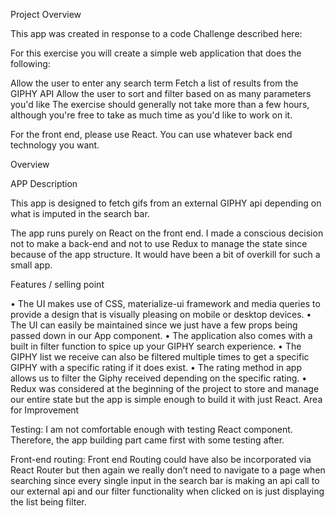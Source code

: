 Project Overview

This app was created in response to a code Challenge described here: 

For this exercise you will create a simple web application that does the following:

Allow the user to enter any search term
Fetch a list of results from the GIPHY API
Allow the user to sort and filter based on as many parameters you'd like
The exercise should generally not take more than a few hours, although you're free to take as much time as you'd like to work on it.

For the front end, please use React. You can use whatever back end technology you want.

Overview

APP Description 

This app is designed to fetch gifs from an external GIPHY api depending on what is imputed in the search bar. 

The app runs purely on React on the front end. I made a conscious decision not to make a back-end and not to use Redux to manage the state since because of the app structure. It would have been a bit of overkill for such a small app. 

Features / selling point

•	The UI makes use of CSS, materialize-ui framework and media queries to provide a design that is visually pleasing on mobile or desktop devices.
•	The UI can easily be maintained since we just have a few props being passed down in our App component.
•	The application also comes with a built in filter function to spice up your GIPHY search experience. 
•	The GIPHY list we receive can also be filtered multiple times to get a specific GIPHY with a specific rating if it does exist. 
•	The rating method in app allows us to filter the Giphy received depending on the specific rating.
•	Redux was considered at the beginning of the project to store and manage our entire state but the app is simple enough to build it with just React. 
Area for Improvement

Testing: 
I am not comfortable enough with testing React component. Therefore, the app building part came first with some testing after. 

Front-end routing: 
Front end Routing could have also be incorporated via React Router but then again we really don’t need to navigate to a page when searching since every single input in the search bar is making an api call to our external api and our filter functionality when clicked on is just displaying the list being filter. 
